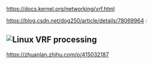 https://docs.kernel.org/networking/vrf.html

https://blog.csdn.net/dog250/article/details/78069964
:
## ![Linux VRF processing](https://img-blog.csdn.net/20170923122715823?watermark/2/text/aHR0cDovL2Jsb2cuY3Nkbi5uZXQvZG9nMjUw/font/5a6L5L2T/fontsize/400/fill/I0JBQkFCMA==/dissolve/70/gravity/SouthEast)

https://zhuanlan.zhihu.com/p/415032187
